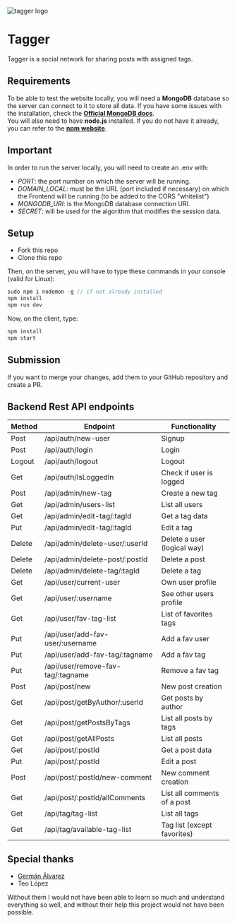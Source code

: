 ![tagger logo](https://res.cloudinary.com/dk1u2xsjk/image/upload/v1621539827/Screenshot_from_2021-05-20_17-27-41_nzgtde.png)


# Tagger

Tagger is a social network for sharing posts with assigned tags.


## Requirements

To be able to test the website locally, you will need a **MongoDB** database so the server can connect to it to store all data. If you have some issues with the installation, check the [**Official MongoDB docs**](https://docs.mongodb.com/manual/installation/). \
You will also need to have **node.js** installed. If you do not have it already, you can refer to the [**npm website**](https://www.npmjs.com/get-npm).

## Important

In order to run the server locally, you will need to create an .env with:

- *PORT*: the port number on which the server will be running.
- *DOMAIN_LOCAL*: must be the URL (port included if necessary) on which the Frontend will be running (to be added to the CORS "whitelist")
- *MONGODB_URI*: is the MongoDB database connection URI.
- *SECRET*: will be used for the algorithm that modifies the session data.


## Setup

- Fork this repo
- Clone this repo

Then, on the server, you will have to type these commands in your console (valid for Linux):

 ````javascript
sudo npm i nodemon -g // if not already installed
npm install
npm run dev
 ````

Now, on the client, type:

 ````javascript
npm install
npm start
 ````

## Submission

If you want to merge your changes, add them to your GitHub repository and create a PR.


## Backend Rest API endpoints


| Method          | Endpoint                            | Functionality                |
| --------------- | ----------------------------------- | ---------------------------- |
| Post            | /api/auth/new-user                  | Signup                       |
| Post            | /api/auth/login                     | Login                        |
| Logout          | /api/auth/logout                    | Logout                       |
| Get             | /api/auth/IsLoggedIn                | Check if user is logged      |
| Post            | /api/admin/new-tag                  | Create a new tag             |
| Get             | /api/admin/users-list               | List all users               |
| Get             | /api/admin/edit-tag/:tagId          | Get a tag data               |
| Put             | /api/admin/edit-tag/:tagId          | Edit a tag                   |
| Delete          | /api/admin/delete-user/:userId      | Delete a user (logical way)  |
| Delete          | /api/admin/delete-post/:postId      | Delete a post                |
| Delete          | /api/admin/delete-tag/:tagId        | Delete a tag                 |
| Get             | /api/user/current-user              | Own user profile             |
| Get             | /api/user/:username                 | See other users profile      |
| Get             | /api/user/fav-tag-list              | List of favorites tags       |
| Put             | /api/user/add-fav-user/:username    | Add a fav user               |
| Put             | /api/user/add-fav-tag/:tagname      | Add a fav tag                |
| Put             | /api/user/remove-fav-tag/:tagname   | Remove a fav tag             |
| Post            | /api/post/new                       | New post creation            |
| Get             | /api/post/getByAuthor/:userId       | Get posts by author          |
| Get             | /api/post/getPostsByTags            | List all posts by tags       |
| Get             | /api/post/getAllPosts               | List all posts               |
| Get             | /api/post/:postId                   | Get a post data              |
| Put             | /api/post/:postId                   | Edit a post                  |
| Post            | /api/post/:postId/new-comment       | New comment creation         |
| Get             | /api/post/:postId/allComments       | List all comments of a post  |
| Get             | /api/tag/tag-list                   | List all tags                |
| Get             | /api/tag/available-tag-list         | Tag list (except favorites)  |


## Special thanks 

- [Germán Álvarez](https://github.com/german-alvarez-dev)
- Teo López

Without them I would not have been able to learn so much and understand everything so well, and without their help this project would not have been possible.
